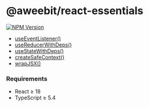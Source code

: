 # @aweebit/react-essentials

[![NPM Version](https://img.shields.io/npm/v/%40aweebit%2Freact-essentials)](https://www.npmjs.com/package/@aweebit/react-essentials)

- [useEventListener()](#useeventlistener)
- [useReducerWithDeps()](#usereducerwithdeps)
- [useStateWithDeps()](#usestatewithdeps)
- [createSafeContext()](#createsafecontext)
- [wrapJSX()](#wrapjsx)

### Requirements

- React ≥ 18
- TypeScript ≥ 5.4
